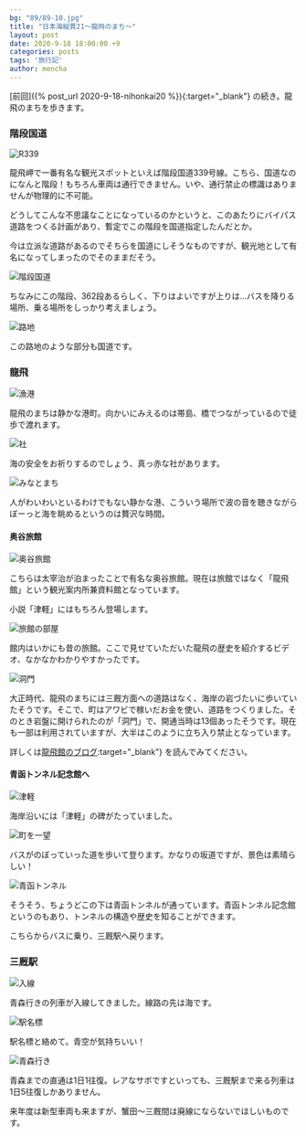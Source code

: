 ```yaml
---
bg: "89/89-10.jpg"
title: "日本海縦貫21～龍飛のまち～"
layout: post
date: 2020-9-18 18:00:00 +9
categories: posts
tags: '旅行記'
author: mencha
---
```


[前回]({% post_url 2020-9-18-nihonkai20 %}){:target="_blank"} の続き。龍飛のまちを歩きます。

### 階段国道

![R339](https://drive.google.com/uc?export=view&id=1VVByNjb1TqKAS1imPKLl6IUWvp--29Uy)
<!--more-->
龍飛岬で一番有名な観光スポットといえば階段国道339号線。こちら、国道なのになんと階段！もちろん車両は通行できません。いや、通行禁止の標識はありませんが物理的に不可能。

どうしてこんな不思議なことになっているのかというと、このあたりにバイパス道路をつくる計画があり、暫定でこの階段を国道指定したんだとか。

今は立派な道路があるのでそちらを国道にしそうなものですが、観光地として有名になってしまったのでそのままだそう。

![階段国道](https://drive.google.com/uc?export=view&id=1fLfO7AgmqqhGxOXeC5yi_Bk9HLAKRxjL)

ちなみにこの階段、362段あるらしく、下りはよいですが上りは…バスを降りる場所、乗る場所をしっかり考えましょう。

![路地](https://drive.google.com/uc?export=view&id=1Ra5XrV2z9FmsA06taTRxaZmEwpxu3fjE)

この路地のような部分も国道です。

### 龍飛

![漁港](https://drive.google.com/uc?export=view&id=15ncmadx5mU_lcdZNDwvgsth5bL3J5rJV)

龍飛のまちは静かな港町。向かいにみえるのは帯島、橋でつながっているので徒歩で渡れます。

![社](https://drive.google.com/uc?export=view&id=1RkTJfL-ni8WpOKiu8nhZp9l94Xq6OPQy)

海の安全をお祈りするのでしょう、真っ赤な社があります。

![みなとまち](https://drive.google.com/uc?export=view&id=1qozVj9RWOR76r2J3OelejCDvzrWrC7pC)

人がわいわいといるわけでもない静かな港、こういう場所で波の音を聴きながらぼーっと海を眺めるというのは贅沢な時間。

#### 奥谷旅館

![奥谷旅館](https://drive.google.com/uc?export=view&id=1VFdOtD5UobWyAajXuYcdhxUYJ6ALOgSw)

こちらは太宰治が泊まったことで有名な奥谷旅館。現在は旅館ではなく「龍飛館」という観光案内所兼資料館となっています。

小説「津軽」にはもちろん登場します。

![旅館の部屋](https://drive.google.com/uc?export=view&id=1YyqIwZhdC4huw3ynnOmtEIloek-Qgjli)

館内はいかにも昔の旅館。ここで見せていただいた龍飛の歴史を紹介するビデオ、なかなかわかりやすかったです。

![洞門](https://drive.google.com/uc?export=view&id=1Q9p7LXN1cmFOmw46NpUpAHYM9DLIBYY8)

大正時代、龍飛のまちには三厩方面への道路はなく、海岸の岩づたいに歩いていたそうです。そこで、町はアワビで稼いだお金を使い、道路をつくりました。そのとき岩盤に開けられたのが「洞門」で、開通当時は13個あったそうです。現在も一部は利用されていますが、大半はこのように立ち入り禁止となっています。

詳しくは[龍飛館のブログ](https://ameblo.jp/tappikankou/entry-11797357107.html):target="_blank"} を読んでみてください。

#### 青函トンネル記念館へ

![津軽](https://drive.google.com/uc?export=view&id=1Rq8SFghgydz8q6cHqti_KHsBi0T00BV3)

海岸沿いには「津軽」の碑がたっていました。

![町を一望](https://drive.google.com/uc?export=view&id=1kbDgm56I5XnLL1bhfazwXI1-nTQuz_am)

バスがのぼっていった道を歩いて登ります。かなりの坂道ですが、景色は素晴らしい！

![青函トンネル](https://drive.google.com/uc?export=view&id=1AiSQHscSX5yB0EcyjXni9LH1vbr818XU)

そうそう、ちょうどこの下は青函トンネルが通っています。青函トンネル記念館というのもあり、トンネルの構造や歴史を知ることができます。

こちらからバスに乗り、三厩駅へ戻ります。

### 三厩駅

![入線](https://drive.google.com/uc?export=view&id=1UP2E88bEDtWREFbd9e8_BRHZJ6tgo0Xc)

青森行きの列車が入線してきました。線路の先は海です。

![駅名標](https://drive.google.com/uc?export=view&id=1BFY_HNjAhHRW6_M_1SjaWMtzqCXtnhVa)

駅名標と絡めて。青空が気持ちいい！

![青森行き](https://drive.google.com/uc?export=view&id=11Z3WGjdZg8QJtwoyq0MPLKV6XxfgJ7bD)

青森までの直通は1日1往復。レアなサボですといっても、三厩駅まで来る列車は1日5往復しかありません。

来年度は新型車両も来ますが、蟹田～三厩間は廃線にならないでほしいものです。